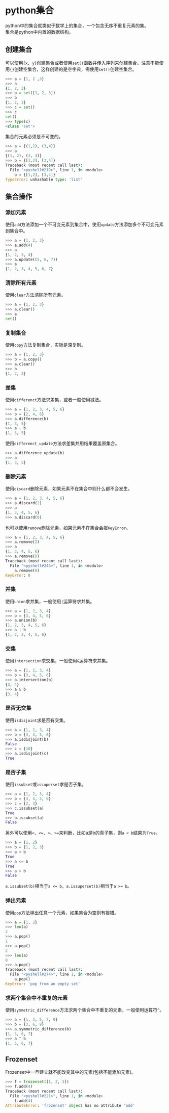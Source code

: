 # python集合
python中的集合就类似于数学上的集合，一个包含无序不重复元素的集。  
集合是python中内置的数据结构。  

## 创建集合
可以使用`{x, y}`创建集合或者使用`set()`函数并传入序列来创建集合。注意不能使用`{}`创建空集合，这样创建的是空字典，需使用`set()`创建空集合。  

```python
>>> a = {1, 2 ,3}
>>> a
{1, 2, 3}
>>> b = set([1, 2, 3])
>>> b
{1, 2, 3}
>>> c = set()
>>> c
set()
>>> type(c)
<class 'set'>
```

集合的元素必须是不可变的。  
```python
>>> a = {(1,2), (3,4)}
>>> a
{(1, 2), (3, 4)}
>>> b = {[1,2], [3,4]}
Traceback (most recent call last):
  File "<pyshell#219>", line 1, in <module>
    b = {[1,2], [3,4]}
TypeError: unhashable type: 'list'
```

## 集合操作
### 添加元素
使用`add`方法添加一个不可变元素到集合中，使用`update`方法添加多个不可变元素到集合中。  
```python
>>> a = {1, 2, 3}
>>> a.add(4)
>>> a
{1, 2, 3, 4}
>>> a.update((5, 6, 7))
>>> a
{1, 2, 3, 4, 5, 6, 7}
```

### 清除所有元素
使用`clear`方法清除所有元素。  
```python
>>> a = {1, 2, 3}
>>> a.clear()
>>> a
set()
```

### 复制集合
使用`copy`方法复制集合，实际是深复制。  
```python
>>> a = {1, 2, 3}
>>> b = a.copy()
>>> a.clear()
>>> b
{1, 2, 3}
```

### 差集
使用`differenct`方法求差集，或者一般使用减法。  
```python
>>> a = {1, 2, 3, 4, 5, 6}
>>> b = {2, 4, 6}
>>> a.difference(b)
{1, 3, 5}
>>> a - b
{1, 3, 5}
```

使用`differenct_update`方法求差集并用结果覆盖原集合。  
```python
>>> a.difference_update(b)
>>> a
{1, 3, 5}
```

### 删除元素
使用`discard`删除元素，如果元素不在集合中则什么都不会发生。  
```python
>>> a = {1, 2, 3, 4, 5, 6}
>>> a.discard(2)
>>> a
{1, 3, 4, 5, 6}
>>> a.discard(0)
```
也可以使用`remove`删除元素，如果元素不在集合会报`KeyError`。
```python
>>> a = {1, 2, 3, 4, 5, 6}
>>> a.remove(2)
>>> a
{1, 3, 4, 5, 6}
>>> a.remove(0)
Traceback (most recent call last):
  File "<pyshell#246>", line 1, in <module>
    a.remove(0)
KeyError: 0
```

### 并集
使用`union`求并集，一般使用`|`运算符求并集。  
```python
>>> a = {1, 2, 3, 4}
>>> b = {3, 4, 5, 6}
>>> a.union(b)
{1, 2, 3, 4, 5, 6}
>>> a | b
{1, 2, 3, 4, 5, 6}
```

### 交集
使用`intersection`求交集，一般使用`&`运算符求并集。  
```python
>>> a = {1, 2, 3, 4}
>>> b = {3, 4, 5, 6}
>>> a.intersection(b)
{3, 4}
>>> a & b
{3, 4}
```

### 是否无交集
使用`isdisjoint`求是否有交集。  
```python
>>> a = {1, 2, 3, 4}
>>> b = {3, 4, 5, 6}
>>> a.isdisjoint(b)
False
>>> c = {10}
>>> a.isdisjoint(c)
True
```

### 是否子集
使用`issubset`或`issuperset`求是否子集。  
```python
>>> a = {1, 2, 3, 4}
>>> b = {3, 4, 5, 6}
>>> c = {2, 3}
>>> c.issubset(a)
True
>>> b.issubset(a)
False
```
另外可以使用`<`、`<=`、`>`、`>=`来判断，比如a是b的真子集，则`a < b`结果为`True`。  
```python
>>> a = {1, 2}
>>> b = {1, 2, 3}
>>> a < b
True
>>> a <= b
True
>>> a > b
False
```

`a.issubset(b)`相当于`a <= b`，`a.issuperset(b)`相当于`a >= b`。  

### 弹出元素
使用`pop`方法弹出任意一个元素，如果集合为空则有报错。  
```python
>>> a = {1, 2}
>>> len(a)
2
>>> a.pop()
1
>>> a.pop()
2
>>> len(a)
0
>>> a.pop()
Traceback (most recent call last):
  File "<pyshell#274>", line 1, in <module>
    a.pop()
KeyError: 'pop from an empty set'
```

### 求两个集合中不重复的元素
使用`symmetric_difference`方法求两个集合中不重复的元素，一般使用运算符`^`。  
```python
>>> a = {1, 3, 5, 7, 9}
>>> b = {3, 6, 9}
>>> a.symmetric_difference(b)
{1, 5, 6, 7}
>>> a ^ b
{1, 5, 6, 7}
```

## Frozenset
Frozenset中一旦建立就不能改变其中的元素(包括不能添加元素)。  
```python
>>> f = frozenset([1, 2, 3])
>>> f.add(4)
Traceback (most recent call last):
  File "<pyshell#221>", line 1, in <module>
    f.add(4)
AttributeError: 'frozenset' object has no attribute 'add'
```
